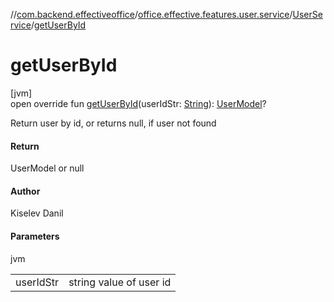 //[com.backend.effectiveoffice](../../../index.md)/[office.effective.features.user.service](../index.md)/[UserService](index.md)/[getUserById](get-user-by-id.md)

# getUserById

[jvm]\
open override fun [getUserById](get-user-by-id.md)(userIdStr: [String](https://kotlinlang.org/api/latest/jvm/stdlib/kotlin/-string/index.html)): [UserModel](../../office.effective.model/-user-model/index.md)?

Return user by id, or returns null, if user not found

#### Return

UserModel or null

#### Author

Kiselev Danil

#### Parameters

jvm

| | |
|---|---|
| userIdStr | string value of user id |
